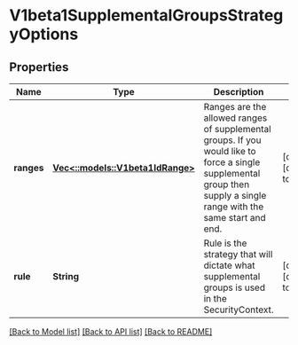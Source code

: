 # V1beta1SupplementalGroupsStrategyOptions

## Properties
Name | Type | Description | Notes
------------ | ------------- | ------------- | -------------
**ranges** | [**Vec<::models::V1beta1IdRange>**](v1beta1.IDRange.md) | Ranges are the allowed ranges of supplemental groups.  If you would like to force a single supplemental group then supply a single range with the same start and end. | [optional] [default to null]
**rule** | **String** | Rule is the strategy that will dictate what supplemental groups is used in the SecurityContext. | [optional] [default to null]

[[Back to Model list]](../README.md#documentation-for-models) [[Back to API list]](../README.md#documentation-for-api-endpoints) [[Back to README]](../README.md)


